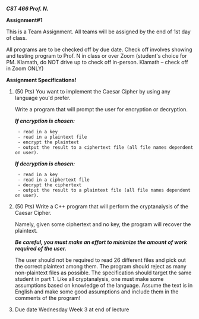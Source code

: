 ***CST 466 Prof. N.***

**Assignment#1**

This is a Team Assignment. All teams will be assigned by the end of 1st day of class.

All programs are to be checked off by due date. Check off involves showing and testing program to Prof. N in class or over Zoom (student's choice for PM. Klamath, do NOT drive up to check off in-person. Klamath – check off in Zoom ONLY)

**Assignment Specifications!**

1. (50 Pts) You want to implement the Caesar Cipher by using any language you'd prefer. 
    
	Write a program that will prompt the user for encryption or decryption. 

	***If encryption is chosen:*** 

		- read in a key
		- read in a plaintext file
		- encrypt the plaintext
		- output the result to a ciphertext file (all file names dependent on user). 
		
	***If decryption is chosen:***

		- read in a key
		- read in a ciphertext file
		- decrypt the ciphertext
		- output the result to a plaintext file (all file names dependent on user). 

2. (50 Pts) Write a C++ program that will perform the cryptanalysis of the Caesar Cipher. 

	Namely, given some ciphertext and no key, the program will recover the plaintext. 
	
	***Be careful, you must make an effort to minimize the amount of work required of the user.***
	
	The user should not be required to read 26 different files and pick out the correct plaintext among them. The program should reject as many non-plaintext files as possible. The specification should target the same student in part 1. Like all cryptanalysis, one must make some assumptions based on knowledge of the language. Assume the text is in English and make some good assumptions and include them in the comments of the program!

3. Due date Wednesday Week 3 at end of lecture